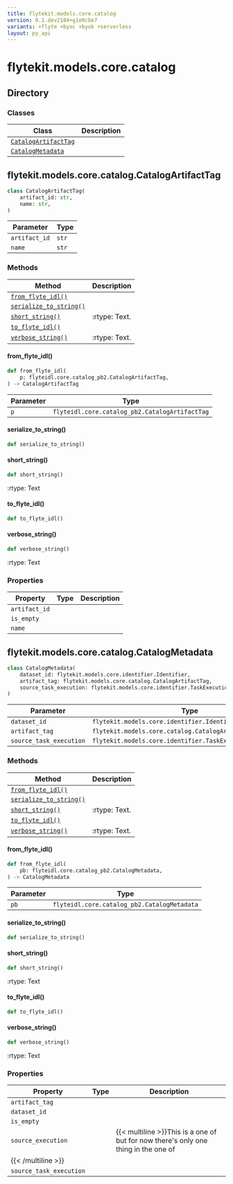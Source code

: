 ```yaml
---
title: flytekit.models.core.catalog
version: 0.1.dev2184+g1e0cbe7
variants: +flyte +byoc +byok +serverless
layout: py_api
---
```


# flytekit.models.core.catalog

## Directory

### Classes

| Class | Description |
|-|-|
| [`CatalogArtifactTag`](.././flytekit.models.core.catalog#flytekitmodelscorecatalogcatalogartifacttag) |  |
| [`CatalogMetadata`](.././flytekit.models.core.catalog#flytekitmodelscorecatalogcatalogmetadata) |  |

## flytekit.models.core.catalog.CatalogArtifactTag

```python
class CatalogArtifactTag(
    artifact_id: str,
    name: str,
)
```
| Parameter | Type |
|-|-|
| `artifact_id` | `str` |
| `name` | `str` |

### Methods

| Method | Description |
|-|-|
| [`from_flyte_idl()`](#from_flyte_idl) |  |
| [`serialize_to_string()`](#serialize_to_string) |  |
| [`short_string()`](#short_string) | :rtype: Text. |
| [`to_flyte_idl()`](#to_flyte_idl) |  |
| [`verbose_string()`](#verbose_string) | :rtype: Text. |


#### from_flyte_idl()

```python
def from_flyte_idl(
    p: flyteidl.core.catalog_pb2.CatalogArtifactTag,
) -> CatalogArtifactTag
```
| Parameter | Type |
|-|-|
| `p` | `flyteidl.core.catalog_pb2.CatalogArtifactTag` |

#### serialize_to_string()

```python
def serialize_to_string()
```
#### short_string()

```python
def short_string()
```
:rtype: Text


#### to_flyte_idl()

```python
def to_flyte_idl()
```
#### verbose_string()

```python
def verbose_string()
```
:rtype: Text


### Properties

| Property | Type | Description |
|-|-|-|
| `artifact_id` |  |  |
| `is_empty` |  |  |
| `name` |  |  |

## flytekit.models.core.catalog.CatalogMetadata

```python
class CatalogMetadata(
    dataset_id: flytekit.models.core.identifier.Identifier,
    artifact_tag: flytekit.models.core.catalog.CatalogArtifactTag,
    source_task_execution: flytekit.models.core.identifier.TaskExecutionIdentifier,
)
```
| Parameter | Type |
|-|-|
| `dataset_id` | `flytekit.models.core.identifier.Identifier` |
| `artifact_tag` | `flytekit.models.core.catalog.CatalogArtifactTag` |
| `source_task_execution` | `flytekit.models.core.identifier.TaskExecutionIdentifier` |

### Methods

| Method | Description |
|-|-|
| [`from_flyte_idl()`](#from_flyte_idl) |  |
| [`serialize_to_string()`](#serialize_to_string) |  |
| [`short_string()`](#short_string) | :rtype: Text. |
| [`to_flyte_idl()`](#to_flyte_idl) |  |
| [`verbose_string()`](#verbose_string) | :rtype: Text. |


#### from_flyte_idl()

```python
def from_flyte_idl(
    pb: flyteidl.core.catalog_pb2.CatalogMetadata,
) -> CatalogMetadata
```
| Parameter | Type |
|-|-|
| `pb` | `flyteidl.core.catalog_pb2.CatalogMetadata` |

#### serialize_to_string()

```python
def serialize_to_string()
```
#### short_string()

```python
def short_string()
```
:rtype: Text


#### to_flyte_idl()

```python
def to_flyte_idl()
```
#### verbose_string()

```python
def verbose_string()
```
:rtype: Text


### Properties

| Property | Type | Description |
|-|-|-|
| `artifact_tag` |  |  |
| `dataset_id` |  |  |
| `is_empty` |  |  |
| `source_execution` |  | {{< multiline >}}This is a one of but for now there's only one thing in the one of
{{< /multiline >}} |
| `source_task_execution` |  |  |

